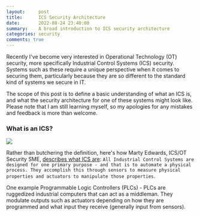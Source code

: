```yaml
---
layout:     post
title:      ICS Security Architecture
date:       2022-08-24 23:40:00
summary:    A broad introduction to ICS security architecture
categories: security
comments: true
---
```

Recently I've become very interested in Operational Technology (OT) security, more specifically Industrial Control Systems (ICS) security. Systems such as these require a unique perspective when it comes to securing them, particularly because they are so different to the standard kind of systems we secure in IT.

The scope of this post is to define a basic understanding of what an ICS is, and what the security architecture for one of these systems might look like. Please note that I am still learning myself, so my apologies for any mistakes and feedback is more than welcome.

### What is an ICS?

![](https://www.bgigurtsis.com/pictures/posts/otarch/controlloop.PNG)

Rather than butchering the definition, here's how Marty Edwards, ICS/OT Security SME, [describes what ICS are](https://youtu.be/k7qNCU8_Wpc?list=PL8OWO1qWXF4qRHrSTpwFbuLUL-bOrGn4y&t=119): `All Industrial Control Systems are designed for one primary purpose - and that is to automate a physical process. They accomplish this through sensors to measure physical properties and actuators to manipulate those properties`.

One example Programmable Logic Controllers (PLCs) - PLCs are ruggedized industrial computers that can act as a middleman. They modulate outputs such as actuators depending on how they are programmed and what input they receive (generally input from sensors).
